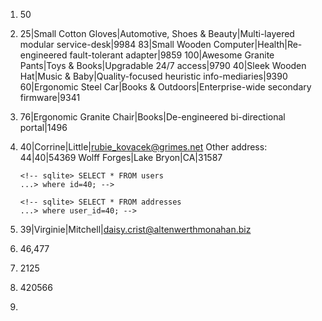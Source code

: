 1.  50
        <!-- SELECT COUNT (*) FROM books; -->
2.  25|Small Cotton Gloves|Automotive, Shoes & Beauty|Multi-layered modular service-desk|9984
    83|Small Wooden Computer|Health|Re-engineered fault-tolerant adapter|9859
    100|Awesome Granite Pants|Toys & Books|Upgradable 24/7 access|9790
    40|Sleek Wooden Hat|Music & Baby|Quality-focused heuristic info-mediaries|9390
    60|Ergonomic Steel Car|Books & Outdoors|Enterprise-wide secondary firmware|9341
        <!-- sqlite> SELECT *
       ...> FROM items
       ...> ORDER BY price DESC
       ...> LIMIT 5; -->
3.  76|Ergonomic Granite Chair|Books|De-engineered bi-directional portal|1496
        <!-- sqlite> SELECT * from items
        ...> WHERE category LIKE '%books%'; -->
4.  40|Corrine|Little|rubie_kovacek@grimes.net
    Other address: 44|40|54369 Wolff Forges|Lake Bryon|CA|31587
        <!-- sqlite> SELECT * from addresses
        ...> WHERE street LIKE '%ZETTA%'; -->

        <!-- sqlite> SELECT * FROM users
        ...> where id=40; -->

        <!-- sqlite> SELECT * FROM addresses
        ...> where user_id=40; -->
5. 39|Virginie|Mitchell|daisy.crist@altenwerthmonahan.biz
      <!-- sqlite> SELECT * from USERS
      ...> WHERE first_name LIKE '%virginie%';

      sqlite> SELECT * FROM addresses
      ...> WHERE user_id = 39;

      sqlite> UPDATE addresses
      ...> SET city = "New York", zip = "10108"
      ...> WHERE street = "12263 Jake Crossing"; -->
6. 46,477
      <!-- sqlite> SELECT SUM(price) FROM items
      ...> WHERE category LIKE "%tools%"; -->
7. 2125
      <!-- sqlite> SELECT SUM(quantity) FROM orders; -->
8. 420566
      <!-- sqlite> SELECT SUM(price*quantity) FROM orders
      JOIN items
      On orders.item_id = items.id
      WHERE category = "Books"; -->
9.
  <!-- sqlite> INSERT INTO users (first_name, last_name, email)
  ...> VALUES ("Colin","Recko","reckocp@gmail.com");

  sqlite> INSERT INTO orders (user_id,item_id,quantity,created_at)
  ...> VALUES (51,72,4,2016-03-28);
Oops. Made a mistake I had to fix.
  sqlite> UPDATE orders
  ...> SET created_at = CURRENT_TIMESTAMP
  ...> WHERE created_at = 1985; -->
